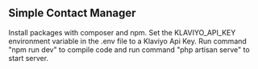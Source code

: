 ## Simple Contact Manager

Install packages with composer and npm. Set the KLAVIYO_API_KEY environment variable in the .env file to a Klaviyo Api Key. Run command "npm run dev" to compile code and run command "php artisan serve" to start server.
